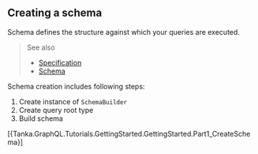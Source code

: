 ## Creating a schema

Schema defines the structure against which your queries are executed.

> See also
>
> - [Specification](https://graphql.github.io/graphql-spec/June2018/#sec-Schema)
> - [Schema](xref://types:02-schema.md)

Schema creation includes following steps:

1. Create instance of `SchemaBuilder`
2. Create query root type
3. Build schema

[{Tanka.GraphQL.Tutorials.GettingStarted.GettingStarted.Part1_CreateSchema}]
